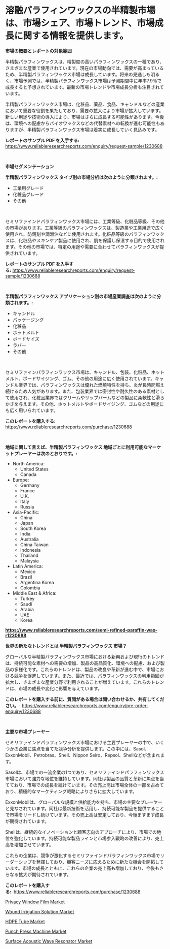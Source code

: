 <p><h1>溶融パラフィンワックスの半精製市場は、市場シェア、市場トレンド、市場成長に関する情報を提供します。</h1></p><p><strong>市場の概要とレポートの対象範囲</strong></p>
<p><p>半精製パラフィンワックスは、精製度の高いパラフィンワックスの一種であり、さまざまな産業で使用されています。現在の市場動向では、需要が高まっているため、半精製パラフィンワックス市場は成長しています。将来の見通しも明るく、市場予測では、半精製パラフィンワックス市場は予測期間中に年率7.9％で成長すると予想されています。最新の市場トレンドや市場成長分析も注目されています。</p><p>半精製パラフィンワックス市場は、化粧品、薬品、食品、キャンドルなどの産業において重要な役割を果たしており、需要の拡大により市場が拡大しています。新しい用途や技術の導入により、市場はさらに成長する可能性があります。今後は、環境への配慮からバイオワックスなどの代替素材への転換が進む可能性もありますが、半精製パラフィンワックス市場は着実に成長していく見込みです。</p></p>
<p><strong>レポートのサンプル PDF を入手する:</strong> <a href="https://www.reliableresearchreports.com/enquiry/request-sample/1230688">https://www.reliableresearchreports.com/enquiry/request-sample/1230688</a></p>
<p>&nbsp;</p>
<p><strong>市場セグメンテーション</strong></p>
<p><strong>半精製パラフィンワックス タイプ別の市場分析は次のように分類されます。:</strong></p>
<p><ul><li>工業用グレード</li><li>化粧品グレード</li><li>その他</li></ul></p>
<p>&nbsp;</p>
<p><p>セミリファインドパラフィンワックス市場には、工業等級、化粧品等級、その他の市場があります。工業等級のパラフィンワックスは、製造業や工業用途で広く使用され、防錆剤や潤滑油などに使用されます。化粧品等級のパラフィンワックスは、化粧品やスキンケア製品に使用され、肌を保護し保湿する目的で使用されます。その他の市場では、特定の用途や需要に合わせてパラフィンワックスが提供されています。</p></p>
<p><strong>レポートのサンプル PDF を入手する:</strong>&nbsp;<a href="https://www.reliableresearchreports.com/enquiry/request-sample/1230688">https://www.reliableresearchreports.com/enquiry/request-sample/1230688</a></p>
<p>&nbsp;</p>
<p><strong> 半精製パラフィンワックス アプリケーション別の市場産業調査は次のように分類されます。:</strong></p>
<p><ul><li>キャンドル</li><li>パッケージング</li><li>化粧品</li><li>ホットメルト</li><li>ボードサイズ</li><li>ラバー</li><li>その他</li></ul></p>
<p>&nbsp;</p>
<p><p>セミリファインパラフィンワックス市場は、キャンドル、包装、化粧品、ホットメルト、ボードサイジング、ゴム、その他の用途に広く使用されています。キャンドル業界では、パラフィンワックスは優れた燃焼特性を持ち、炎が長時間燃え続けるため人気があります。また、包装業界では密封性や耐久性のある素材として使用され、化粧品業界ではクリームやリップバームなどの製品に柔軟性と滑らかさを与えます。その他、ホットメルトやボードサイジング、ゴムなどの用途にも広く用いられています。</p></p>
<p><strong>このレポートを購入する:</strong>&nbsp; <a href="https://www.reliableresearchreports.com/purchase/1230688">https://www.reliableresearchreports.com/purchase/1230688</a></p>
<p>&nbsp;</p>
<p><strong>地域に関して言えば、半精製パラフィンワックス 地域ごとに利用可能なマーケットプレーヤーは次のとおりです。:</strong></p>
<p><ul>
    <li>
        North America:
        <ul>
            <li>United States</li>
            <li>Canada</li>
        </ul>
    </li>
    <li>
        Europe:
        <ul>
            <li>Germany</li>
            <li>France</li>
            <li>U.K.</li>
            <li>Italy</li>
            <li>Russia</li>
        </ul>
    </li>
    <li>
        Asia-Pacific:
        <ul>
            <li>China</li>
            <li>Japan</li>
            <li>South Korea</li>
            <li>India</li>
            <li>Australia</li>
            <li>China Taiwan</li>
            <li>Indonesia</li>
            <li>Thailand</li>
            <li>Malaysia</li>
        </ul>
    </li>
    <li>
        Latin America:
        <ul>
            <li>Mexico</li>
            <li>Brazil</li>
            <li>Argentina Korea</li>
            <li>Colombia</li>
        </ul>
    </li>
    <li>
        Middle East & Africa:
        <ul>
            <li>Turkey</li>
            <li>Saudi</li>
            <li>Arabia</li>
            <li>UAE</li>
            <li>Korea</li>
        </ul>
    </li>
    </ul></p>
<p><strong><a href="https://www.reliableresearchreports.com/semi-refined-paraffin-wax-r1230688">https://www.reliableresearchreports.com/semi-refined-paraffin-wax-r1230688</a></strong>&nbsp;</p>
<p><strong>世界の新たなトレンドとは 半精製パラフィンワックス 市場？</strong></p>
<p><p>グローバルな半精製パラフィンワックス市場における新興および現行のトレンドは、持続可能な素材への需要の増加、製品の高品質化、環境への配慮、および製品の多様化です。これらのトレンドは、製品の改良や革新が進む中で、市場における競争を促進しています。また、最近では、パラフィンワックスの利用範囲が拡大し、さまざまな産業分野で利用されることが増えています。これらのトレンドは、市場の成長や変化に影響を与えています。</p></p>
<p><strong>このレポートを購入する前に、質問がある場合は問い合わせるか、共有してください。</strong>- <a href="https://www.reliableresearchreports.com/enquiry/pre-order-enquiry/1230688">https://www.reliableresearchreports.com/enquiry/pre-order-enquiry/1230688</a></p>
<p>&nbsp;</p>
<p><strong>主要な市場プレーヤー</strong></p>
<p><p>セミリファインドパラフィンワックス市場における主要プレーヤーの中で、いくつかの企業に焦点を当てた競争分析を提供します。この中には、Sasol、ExxonMobil、Petrobras、Shell、Nippon Seiro、Repsol、Shellなどが含まれます。</p><p>Sasolは、市場での一流企業の1つであり、セミリファインドパラフィンワックス市場において強力な地位を維持しています。同社は製品の品質と革新に焦点を当てており、市場での成長を続けています。その売上高は市場全体の一部を占めており、積極的なマーケティング戦略によりさらに拡大しています。</p><p>ExxonMobilは、グローバルな規模と供給能力を持ち、市場の主要なプレーヤーと見なされています。同社は最新技術を活用し、持続可能な製品を提供することで市場をリードし続けています。その売上高は安定しており、今後ますます成長が期待されています。</p><p>Shellは、継続的なイノベーションと顧客志向のアプローチにより、市場での地位を強化しています。持続可能な製品ラインと市場参入戦略の改善により、売上高を増加させています。</p><p>これらの企業は、競争が激化するセミリファインドパラフィンワックス市場でリーダーシップを発揮しており、顧客ニーズに応えるために新たな機会を開拓しています。市場の成長とともに、これらの企業の売上高も増加しており、今後もさらなる拡大が期待されています。</p></p>
<p><strong>このレポートを購入する:</strong>&nbsp;&nbsp;<a href="https://www.reliableresearchreports.com/purchase/1230688">https://www.reliableresearchreports.com/purchase/1230688</a></p>
<p><p><a href="https://issuu.com/reportprime-2/docs/privacy-window-film-market-size-2030.pptx">Privacy Window Film Market</a></p><p><a href="https://picayune-night-cbd.notion.site/Wound-Irrigation-Solution-Market-Focuses-on-Market-Share-Size-and-Projected-Forecast-Till-2031-3eb4346d79b348fbaa6e450e70f9b8c6">Wound Irrigation Solution Market</a></p><p><a href="https://issuu.com/reportprime-2/docs/hdpe-tube-market-size-2030.pptx">HDPE Tube Market</a></p><p><a href="https://github.com/joannagoyvaerts/Market-Research-Report-List-2/blob/main/punch-press-machine-market.md">Punch Press Machine Market</a></p><p><a href="https://www.linkedin.com/pulse/surface-acoustic-wave-resonator-market-size-trends-complete-kdcgc?trackingId=P0NpFJKG9T%2BGod%2Bu9KtaGg%3D%3D">Surface Acoustic Wave Resonator Market</a></p></p>